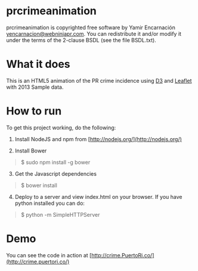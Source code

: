 prcrimeanimation
================

prcrimeanimation is copyrighted free software by Yamir Encarnación <yencarnacion@webninjapr.com>. You can redistribute it and/or modify it under the terms of the 2-clause BSDL (see the file BSDL.txt).

What it does
=====

This is an HTML5 animation of the PR crime incidence using [D3](http://d3js.org/) and [Leaflet](http://leafletjs.com/) with 2013 Sample data.


How to run
=====

To get this project working, do the following:

1. Install NodeJS and npm from [http://nodejs.org/](http://nodejs.org/)

2. Install Bower

>$ sudo npm install -g bower

3. Get the Javascript dependencies

>$ bower install

4. Deploy to a server and view index.html on your browser. If you have python installed you can do: 

>$ python -m SimpleHTTPServer

Demo
=====

You can see the code in action at [http://crime.PuertoRi.co/](http://crime.puertori.co/)
